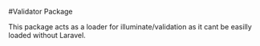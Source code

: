 #Validator Package

This package acts as a loader for illuminate/validation as it cant be easilly loaded without Laravel.